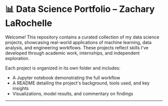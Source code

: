# 📊 Data Science Portfolio – Zachary LaRochelle

Welcome! This repository contains a curated collection of my data science projects, showcasing real-world applications of machine learning, data analysis, and engineering workflows. These projects reflect skills I've developed through academic work, internships, and independent exploration.

Each project is organized in its own folder and includes:
- A Jupyter notebook demonstrating the full workflow
- A README detailing the project's background, tools used, and key insights
- Visualizations, model results, and commentary on findings

---
